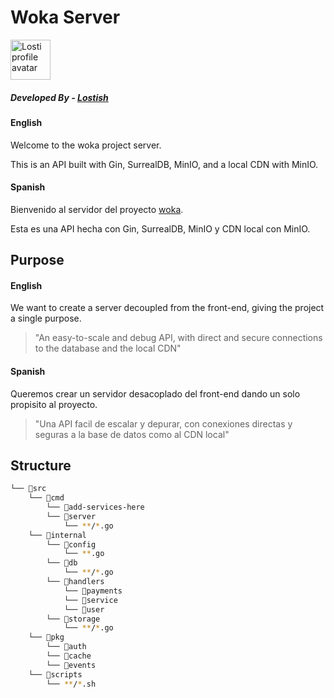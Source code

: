 # Woka Server

<img src="https://avatars.githubusercontent.com/u/131611724?v=4" width="64px" height="64px" alt="Losti profile avatar" />

##### Developed By - [**Lostish**](https://github.com/lostish)

#### English

Welcome to the woka project server.

This is an API built with Gin, SurrealDB, MinIO, and a local CDN with MinIO.

#### Spanish

Bienvenido al servidor del proyecto [woka](https://github.com/lostish/woka-site/).

Esta es una API hecha con Gin, SurrealDB, MinIO
y CDN local con MinIO.

## Purpose

#### English

We want to create a server decoupled from the front-end, giving the project a single purpose.

> "An easy-to-scale and debug API, with direct and secure connections to the database and the local CDN"

#### Spanish

Queremos crear un servidor desacoplado del front-end dando un solo propisito al proyecto.

> "Una API facil de escalar y depurar, con conexiones directas y seguras a la base de datos como al CDN local"

## Structure

```bash
└── 📁src
    └── 📁cmd
        └── 📁add-services-here
        └── 📁server
            └── **/*.go
    └── 📁internal
        └── 📁config
            └── **.go
        └── 📁db
            └── **/*.go
        └── 📁handlers
            └── 📁payments
            └── 📁service
            └── 📁user
        └── 📁storage
            └── **/*.go
    └── 📁pkg
        └── 📁auth
        └── 📁cache
        └── 📁events
    └── 📁scripts
        └── **/*.sh
```
